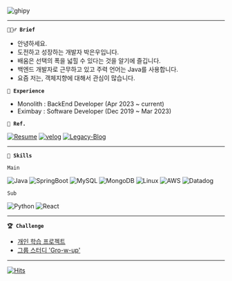 ![ghipy](https://user-images.githubusercontent.com/50124623/210032601-e6e9eb8c-8cbf-4b3a-8257-932e39d5ae31.gif)

---  

**`💁🏻‍♂️ Brief`**

- 안녕하세요. 
- 도전하고 성장하는 개발자 박은우입니다.  
- 배움은 선택의 폭을 넓힐 수 있다는 것을 알기에 즐깁니다.  
- 백엔드 개발자로 근무하고 있고 주력 언어는 Java를 사용합니다.  
- 요즘 저는, 객체지향에 대해서 관심이 많습니다.

**`💼 Experience`**
- Monolith : BackEnd Developer  (Apr 2023 ~ current)  
- Eximbay  : Software Developer (Dec 2019 ~ Mar 2023)  

**`🧐 Ref.`**  

[![Resume](https://img.shields.io/badge/Resume-black?style=flat-square&logo=notion&Lists&logoColor=white)](https://ieunune.notion.site/d836ecc9172144d4b39f185b89f16a62)
[![velog](https://img.shields.io/badge/Velog-20C997?style=flat-square&logo=velog&logoColor=white)](https://velog.io/@ieunune)
[![Legacy-Blog](https://img.shields.io/badge/Tstory-black?style=flat-square&logo=tistory&logoColor=white)](https://96-brain.tistory.com/category)

---

**`🚀 Skills`**

`Main`

![Java](https://img.shields.io/badge/Java-007396?style=flat-square&logo=OpenJDK&logoColor=white)
![SpringBoot](https://img.shields.io/badge/SpringBoot-6DB33F?style=flat-square&logo=SpringBoot&logoColor=white)
![MySQL](https://img.shields.io/badge/MySQL-4479A1?style=flat-square&logo=MySQL&logoColor=white)
![MongoDB](https://img.shields.io/badge/MongoDB-%234ea94b.svg?style=flat-square&logo=mongodb&logoColor=white)
![Linux](https://img.shields.io/badge/Linux-FCC624?style=flat-square&logo=Linux&logoColor=white)
![AWS](https://img.shields.io/badge/AWS-232F3E?style=flat-square&logo=AmazonAWS&logoColor=white)
![Datadog](https://img.shields.io/badge/datadog-%230072C6.svg?style=flat-square&logo=datadog&logoColor=white)

`Sub`  

![Python](https://img.shields.io/badge/Python-007396?style=flat-square&logo=Python&logoColor=white)
![React](https://img.shields.io/badge/React-61DAFB?style=flat-square&logo=react&logoColor=black)

---
**`🏆 Challenge`**
- [개인 학습 프로젝트](https://github.com/noah-personal-learning)
- [그룹 스터디 'Gro-w-up'](https://github.com/gro-w-up)

---
[![Hits](https://hits.seeyoufarm.com/api/count/incr/badge.svg?url=https%3A%2F%2Fgithub.com%2Fieunune&count_bg=%23707070&title_bg=%23000000&icon=digitalocean.svg&icon_color=%23E7E7E7&title=hits&edge_flat=false)](https://hits.seeyoufarm.com)
